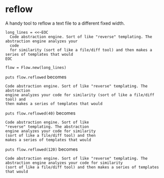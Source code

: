 # reflow
A handy tool to reflow a text file to a different fixed width.

```
long_lines = <<~EOC
  Code abstraction engine. Sort of like "reverse" templating. The abstraction engine analyzes your
  code
  for similarity (sort of like a file/diff tool) and then makes a series of templates that would
EOC

flow = Flow.new(long_lines)
```
`puts flow.reflowed` becomes
```
Code abstraction engine. Sort of like "reverse" templating. The abstraction
engine analyzes your code for similarity (sort of like a file/diff tool) and
then makes a series of templates that would
```
`puts flow.reflowed(40)` becomes
```
Code abstraction engine. Sort of like
"reverse" templating. The abstraction
engine analyzes your code for similarity
(sort of like a file/diff tool) and then
makes a series of templates that would
```
`puts flow.reflowed(120)` becomes
```
Code abstraction engine. Sort of like "reverse" templating. The abstraction engine analyzes your code for similarity
(sort of like a file/diff tool) and then makes a series of templates that would
```
